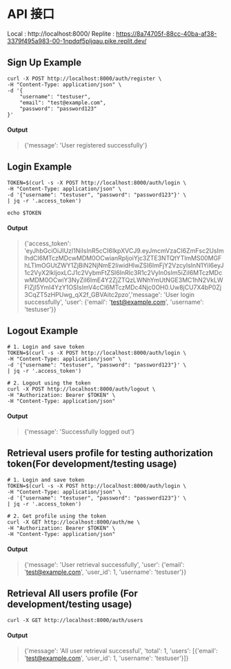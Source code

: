 # API 接口

Local   : http://localhost:8000/
Replite : https://8a74705f-88cc-40ba-af38-3379f495a983-00-1npdqf5pljqau.pike.replit.dev/

## Sign Up Example
```
curl -X POST http://localhost:8000/auth/register \
-H "Content-Type: application/json" \
-d '{
    "username": "testuser",
    "email": "test@example.com",
    "password": "password123"
}'
```

#### Output
> {'message': 'User registered successfully'}


## Login Example
```
TOKEN=$(curl -s -X POST http://localhost:8000/auth/login \
-H "Content-Type: application/json" \
-d '{"username": "testuser", "password": "password123"}' \
| jq -r '.access_token')

echo $TOKEN
```

#### Output
> {'access_token': 'eyJhbGciOiJIUzI1NiIsInR5cCI6IkpXVCJ9.eyJmcmVzaCI6ZmFsc2UsImlhdCI6MTczMDcwMDM0OCwianRpIjoiYjc3ZTE3NTQtYTlmMS00MGFhLTlmOGUtZWY1ZjBiN2NjNmE2IiwidHlwZSI6ImFjY2VzcyIsInN1YiI6eyJ1c2VyX2lkIjoxLCJ1c2VybmFtZSI6InRlc3R1c2VyIn0sIm5iZiI6MTczMDcwMDM0OCwiY3NyZiI6ImE4Y2ZjZTQzLWNhYmUtNGE3MC1hN2VkLWFlZjI5YmI4YzY1OSIsImV4cCI6MTczMDc4Njc0OH0.Uw8jCU7X4bP0Zj3CqZT5zHPUwg_qX2f_GBVAitc2pzo','message': 'User login successfully', 'user': {'email': 'test@example.com', 'username': 'testuser'}}


## Logout Example
```
# 1. Login and save token
TOKEN=$(curl -s -X POST http://localhost:8000/auth/login \
-H "Content-Type: application/json" \
-d '{"username": "testuser", "password": "password123"}' \
| jq -r '.access_token')

# 2. Logout using the token
curl -X POST http://localhost:8000/auth/logout \
-H "Authorization: Bearer $TOKEN" \
-H "Content-Type: application/json"
```

#### Output
> {'message': 'Successfully logged out'}

## Retrieval users profile for testing authorization token(For development/testing usage)
```
# 1. Login and save token
TOKEN=$(curl -s -X POST http://localhost:8000/auth/login \
-H "Content-Type: application/json" \
-d '{"username": "testuser", "password": "password123"}' \
| jq -r '.access_token')

# 2. Get profile using the token
curl -X GET http://localhost:8000/auth/me \
-H "Authorization: Bearer $TOKEN" \
-H "Content-Type: application/json"
```
#### Output
> {'message': 'User retrieval successfully', 'user': {'email': 'test@example.com', 'user_id': 1, 'username': 'testuser'}}



## Retrieval All users profile (For development/testing usage)
```
curl -X GET http://localhost:8000/auth/users
```
#### Output
> {'message': 'All user retrieval successful', 'total': 1, 'users': [{'email': 'test@example.com', 'user_id': 1, 'username': 'testuser'}]}